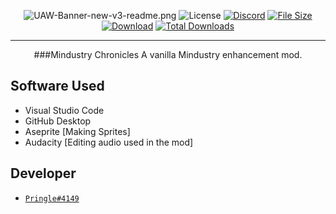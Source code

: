 <div align="center">

![UAW-Banner-new-v3-readme.png](https://cdn.discordapp.com/attachments/806713592162418749/905857306263175278/Banner.png)
![License](https://img.shields.io/github/license/Mitch-JAR/Industrio?logo=github&style=for-the-badge)
[![Discord](https://img.shields.io/discord/704355237246402721.svg?color=7289da&label=DARK&logo=discord&logoColor=ffffff&style=for-the-badge)](https://discord.gg/JhEJRTTGcC)
[![File Size](https://img.shields.io/github/repo-size/Mitch-JAR/Industrio?color=62ae7f&label&style=for-the-badge)](https://github.com/Mitch-JAR/Industrio/releases)
[![Download](https://img.shields.io/github/v/release/Mitch-JAR/Industrio?color=62ae7f&include_prereleases&label=Latest%20version&logo=github&logoColor=white&style=for-the-badge)](https://github.com/Mitch-JAR/Industrio/releases)
[![Total Downloads](https://img.shields.io/github/downloads/Mitch-JAR/Industrio/total?color=62ae7f&label&logo=docusign&logoColor=white&style=for-the-badge)](https://github.com/Mitch-JAR/Industrio/releases)
</div>

---

<div align="center"> 
###Mindustry Chronicles
A vanilla Mindustry enhancement mod.
</div> 

## Software Used

- Visual Studio Code
- GitHub Desktop
- Aseprite [Making Sprites]
- Audacity [Editing audio used in the mod]

## Developer
- [`Pringle#4149`](https://github.com/Mitch-JAR)
